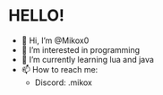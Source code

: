 # HELLO!

- 👋 Hi, I’m @Mikox0
- 👀 I’m interested in programming
- 🌱 I’m currently learning lua and java
- 📫 How to reach me:
  - Discord: .mikox

<!---
Mikox0/Mikox0 is a ✨ special ✨ repository because its `README.md` (this file) appears on your GitHub profile.
You can click the Preview link to take a look at your changes.
--->
